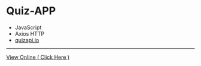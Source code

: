 # Quiz-APP

- JavaScript
- Axios HTTP
- [quizapi.io](https://quizapi.io)

---

[View Online ( Click Here )](https://ahmad-karimigorji.github.io/Quiz-APP/)
